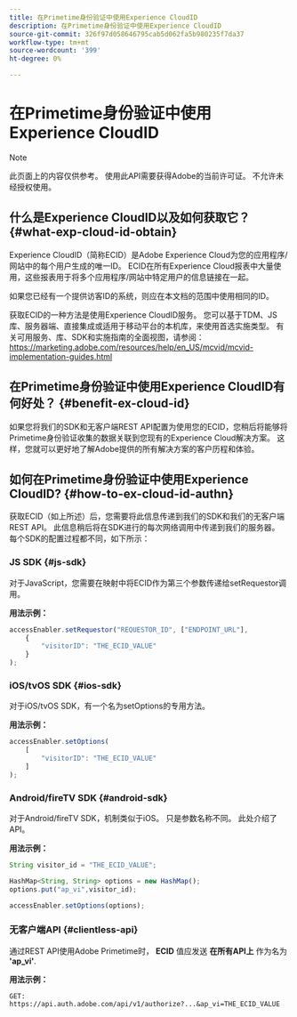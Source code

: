 ```yaml
---
title: 在Primetime身份验证中使用Experience CloudID
description: 在Primetime身份验证中使用Experience CloudID
source-git-commit: 326f97d058646795cab5d062fa5b980235f7da37
workflow-type: tm+mt
source-wordcount: '399'
ht-degree: 0%

---
```



# 在Primetime身份验证中使用Experience CloudID

>[!NOTE]
>
>此页面上的内容仅供参考。 使用此API需要获得Adobe的当前许可证。 不允许未经授权使用。

## 什么是Experience CloudID以及如何获取它？ {#what-exp-cloud-id-obtain}

Experience CloudID（简称ECID）是Adobe Experience Cloud为您的应用程序/网站中的每个用户生成的唯一ID。 ECID在所有Experience Cloud报表中大量使用，这些报表用于将多个应用程序/网站中特定用户的信息链接在一起。

如果您已经有一个提供访客ID的系统，则应在本文档的范围中使用相同的ID。

获取ECID的一种方法是使用Experience CloudID服务。 您可以基于TDM、JS库、服务器端、直接集成或适用于移动平台的本机库，来使用首选实施类型。 有关可用服务、库、SDK和实施指南的全面视图，请参阅：https://marketing.adobe.com/resources/help/en_US/mcvid/mcvid-implementation-guides.html





## 在Primetime身份验证中使用Experience CloudID有何好处？ {#benefit-ex-cloud-id}

如果您将我们的SDK和无客户端REST API配置为使用您的ECID，您稍后将能够将Primetime身份验证收集的数据关联到您现有的Experience Cloud解决方案。 这样，您就可以更好地了解Adobe提供的所有解决方案的客户历程和体验。

## 如何在Primetime身份验证中使用Experience CloudID? {#how-to-ex-cloud-id-authn}

获取ECID（如上所述）后，您需要将此信息传递到我们的SDK和我们的无客户端REST API。 此信息稍后将在SDK进行的每次网络调用中传递到我们的服务器。 每个SDK的配置过程都不同，如下所示：

### JS SDK {#js-sdk}

对于JavaScript，您需要在映射中将ECID作为第三个参数传递给setRequestor调用。

**用法示例：**

```JavaScript
accessEnabler.setRequestor("REQUESTOR_ID", ["ENDPOINT_URL"],
    {
        "visitorID": "THE_ECID_VALUE"
    }
);
```

### iOS/tvOS SDK {#ios-sdk}

对于iOS/tvOS SDK，有一个名为setOptions的专用方法。

**用法示例：**

```JavaScript
accessEnabler.setOptions(
    [
        "visitorID": "THE_ECID_VALUE"
    ]
);
```

### Android/fireTV SDK {#android-sdk}

对于Android/fireTV SDK，机制类似于iOS。 只是参数名称不同。 此处介绍了API。

**用法示例：**

```JavaScript
String visitor_id = "THE_ECID_VALUE";

HashMap<String, String> options = new HashMap();
options.put("ap_vi",visitor_id);

accessEnabler.setOptions(options);
```

### 无客户端API {#clientless-api}

通过REST API使用Adobe Primetime时， **ECID** 值应发送 **在所有API上** 作为名为 **&#39;ap_vi&#39;**.

**用法示例：**

`GET: https://api.auth.adobe.com/api/v1/authorize?...&ap_vi=THE_ECID_VALUE`
